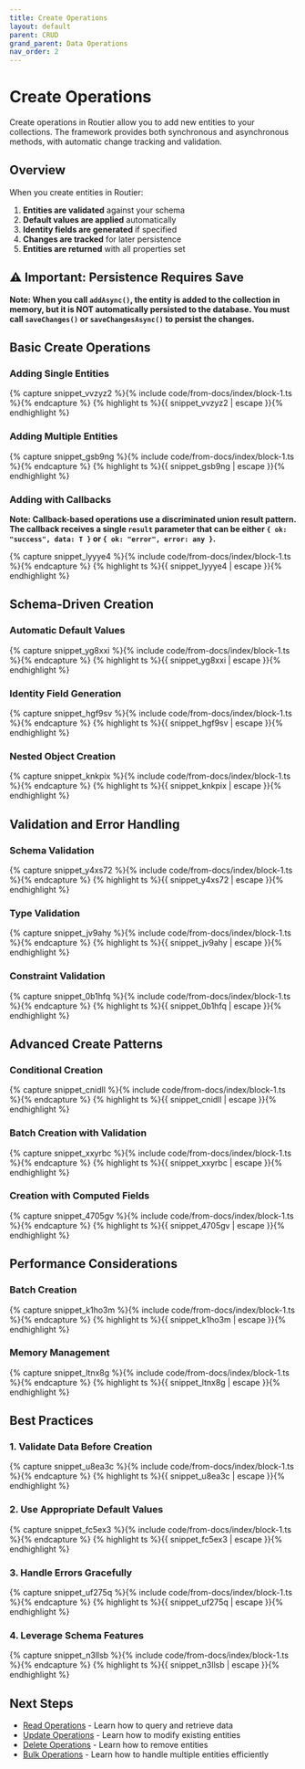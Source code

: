 ```yaml
---
title: Create Operations
layout: default
parent: CRUD
grand_parent: Data Operations
nav_order: 2
---
```


# Create Operations

Create operations in Routier allow you to add new entities to your collections. The framework provides both synchronous and asynchronous methods, with automatic change tracking and validation.

## Overview

When you create entities in Routier:

1. **Entities are validated** against your schema
2. **Default values are applied** automatically
3. **Identity fields are generated** if specified
4. **Changes are tracked** for later persistence
5. **Entities are returned** with all properties set

## ⚠️ Important: Persistence Requires Save

**Note: When you call `addAsync()`, the entity is added to the collection in memory, but it is NOT automatically persisted to the database. You must call `saveChanges()` or `saveChangesAsync()` to persist the changes.**

## Basic Create Operations

### Adding Single Entities

{% capture snippet_vvzyz2 %}{% include code/from-docs/index/block-1.ts %}{% endcapture %}
{% highlight ts %}{{ snippet_vvzyz2 | escape }}{% endhighlight %}

### Adding Multiple Entities

{% capture snippet_gsb9ng %}{% include code/from-docs/index/block-1.ts %}{% endcapture %}
{% highlight ts %}{{ snippet_gsb9ng | escape }}{% endhighlight %}

### Adding with Callbacks

**Note: Callback-based operations use a discriminated union result pattern. The callback receives a single `result` parameter that can be either `{ ok: "success", data: T }` or `{ ok: "error", error: any }`.**

{% capture snippet_lyyye4 %}{% include code/from-docs/index/block-1.ts %}{% endcapture %}
{% highlight ts %}{{ snippet_lyyye4 | escape }}{% endhighlight %}

## Schema-Driven Creation

### Automatic Default Values

{% capture snippet_yg8xxi %}{% include code/from-docs/index/block-1.ts %}{% endcapture %}
{% highlight ts %}{{ snippet_yg8xxi | escape }}{% endhighlight %}

### Identity Field Generation

{% capture snippet_hgf9sv %}{% include code/from-docs/index/block-1.ts %}{% endcapture %}
{% highlight ts %}{{ snippet_hgf9sv | escape }}{% endhighlight %}

### Nested Object Creation

{% capture snippet_knkpix %}{% include code/from-docs/index/block-1.ts %}{% endcapture %}
{% highlight ts %}{{ snippet_knkpix | escape }}{% endhighlight %}

## Validation and Error Handling

### Schema Validation

{% capture snippet_y4xs72 %}{% include code/from-docs/index/block-1.ts %}{% endcapture %}
{% highlight ts %}{{ snippet_y4xs72 | escape }}{% endhighlight %}

### Type Validation

{% capture snippet_jv9ahy %}{% include code/from-docs/index/block-1.ts %}{% endcapture %}
{% highlight ts %}{{ snippet_jv9ahy | escape }}{% endhighlight %}

### Constraint Validation

{% capture snippet_0b1hfq %}{% include code/from-docs/index/block-1.ts %}{% endcapture %}
{% highlight ts %}{{ snippet_0b1hfq | escape }}{% endhighlight %}

## Advanced Create Patterns

### Conditional Creation

{% capture snippet_cnidll %}{% include code/from-docs/index/block-1.ts %}{% endcapture %}
{% highlight ts %}{{ snippet_cnidll | escape }}{% endhighlight %}

### Batch Creation with Validation

{% capture snippet_xxyrbc %}{% include code/from-docs/index/block-1.ts %}{% endcapture %}
{% highlight ts %}{{ snippet_xxyrbc | escape }}{% endhighlight %}

### Creation with Computed Fields

{% capture snippet_4705gv %}{% include code/from-docs/index/block-1.ts %}{% endcapture %}
{% highlight ts %}{{ snippet_4705gv | escape }}{% endhighlight %}

## Performance Considerations

### Batch Creation

{% capture snippet_k1ho3m %}{% include code/from-docs/index/block-1.ts %}{% endcapture %}
{% highlight ts %}{{ snippet_k1ho3m | escape }}{% endhighlight %}

### Memory Management

{% capture snippet_ltnx8g %}{% include code/from-docs/index/block-1.ts %}{% endcapture %}
{% highlight ts %}{{ snippet_ltnx8g | escape }}{% endhighlight %}

## Best Practices

### 1. **Validate Data Before Creation**

{% capture snippet_u8ea3c %}{% include code/from-docs/index/block-1.ts %}{% endcapture %}
{% highlight ts %}{{ snippet_u8ea3c | escape }}{% endhighlight %}

### 2. **Use Appropriate Default Values**

{% capture snippet_fc5ex3 %}{% include code/from-docs/index/block-1.ts %}{% endcapture %}
{% highlight ts %}{{ snippet_fc5ex3 | escape }}{% endhighlight %}

### 3. **Handle Errors Gracefully**

{% capture snippet_uf275q %}{% include code/from-docs/index/block-1.ts %}{% endcapture %}
{% highlight ts %}{{ snippet_uf275q | escape }}{% endhighlight %}

### 4. **Leverage Schema Features**

{% capture snippet_n3llsb %}{% include code/from-docs/index/block-1.ts %}{% endcapture %}
{% highlight ts %}{{ snippet_n3llsb | escape }}{% endhighlight %}

## Next Steps

- [Read Operations](read.md) - Learn how to query and retrieve data
- [Update Operations](update.md) - Learn how to modify existing entities
- [Delete Operations](delete.md) - Learn how to remove entities
- [Bulk Operations](bulk/README.md) - Learn how to handle multiple entities efficiently
